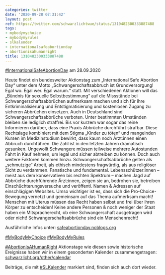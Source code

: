 ```yaml
---
categories: twitter
date: '2020-09-28 07:31:42'
layout: post
ref: https://twitter.com/schwarzlichtwue/status/1310482300333887488
tags:
- mybodymychoice
- mybodymyrules
- slkalender
- internationalsafeabortionday
- abortionisahumanright
title: 1310482300333887488
---
```

[#InternationalSafeAbortionDay](/t/internationalsafeabortionday) am 28.09.2020



Heute findet ein bundesweiter Aktionstag zum „International Safe Abortion Day“ unter dem Motto „Schwangerschaftsabbruch ist Grundversorgung! Egal wo. Egal wer. Egal warum.“ statt.
Mit verschiedenen Aktionen will das „Bündnis für sexuelle Selbstbestimmung“ auf die Missstände bei Schwangerschaftsabbrüchen aufmerksam machen und sich für ihre Entkriminalisierung und Entstigmatisierung und kostenlosen Zugang zu sicheren Abbrüchen einsetzen.
Auch in Deutschland sind Schwangerschaftsabbrüche verboten. Unter bestimmten Umständen bleiben sie lediglich straffrei. Bis vor kurzem war sogar das reine Informieren darüber, dass eine Praxis Abbrüche durchführt strafbar.
Diese Rechtslage kombiniert mit dem Stigma „Kinder zu töten“ und mangelnden Kursen im Medizinstudium bewirkt, dass kaum noch Ärzt:innen einen Abbruch durchführen. Die Zahl ist in den letzten Jahren dramatisch gesunken.
Ungewollt Schwangere müssen teilweise mehrere Autostunden Fahrt in Kauf nehmen, um legal und sicher abtreiben zu können.
Doch auch weitere Faktoren kommen hinzu. Schwangerschaftsabbrüche gelten als „schmutzige“ Arbeit, als ethisch mindestens fragwürdig, als aus religiöser Sicht zu verdammen.
Fanatische und fundamental. Lebensschützer:innen – meist aus dem konservativen bis rechten Spektrum – machen Jagd auf Abbrüche durchführende Ärzt:innen, zeigen sie an, bedrohen sie, betreiben Einschüchterungsversuche und veröffentl. Namen &amp; Adressen auf einschlägigen Websites.
Umso wichtiger ist es, dass sich die Pro-Choice-Bewegung vernetzt und gemeinsam auf das Thema aufmerksam macht! Menschen mit Uterus müssen das Recht haben selbst und frei über ihren Körper zu entscheiden!
Keine andere Personen &amp; noch weniger der Staat haben ein Mitspracherecht, ob eine Schwangerschaft ausgetragen wird oder nicht! Schwangerschaftsabbrüche sind ein Menschenrecht!

Ausführliche Infos unter: [safeabortionday.noblogs.org](https://safeabortionday.noblogs.org/)

[#MyBodyMyChoice](/t/mybodymychoice) [#MyBodyMyRules](/t/mybodymyrules)

[#AbortionIsAHumanRight](/t/abortionisahumanright)
Aktionstage wie diesen sowie historische Ereignisse haben wir in einem gesonderten Kalender zusammengetragen: [schwarzlicht.org/other/calendar](https://schwarzlicht.org/other/calendar)



Beiträge, die mit [#SLKalender](/t/slkalender) markiert sind, finden sich auch dort wieder.